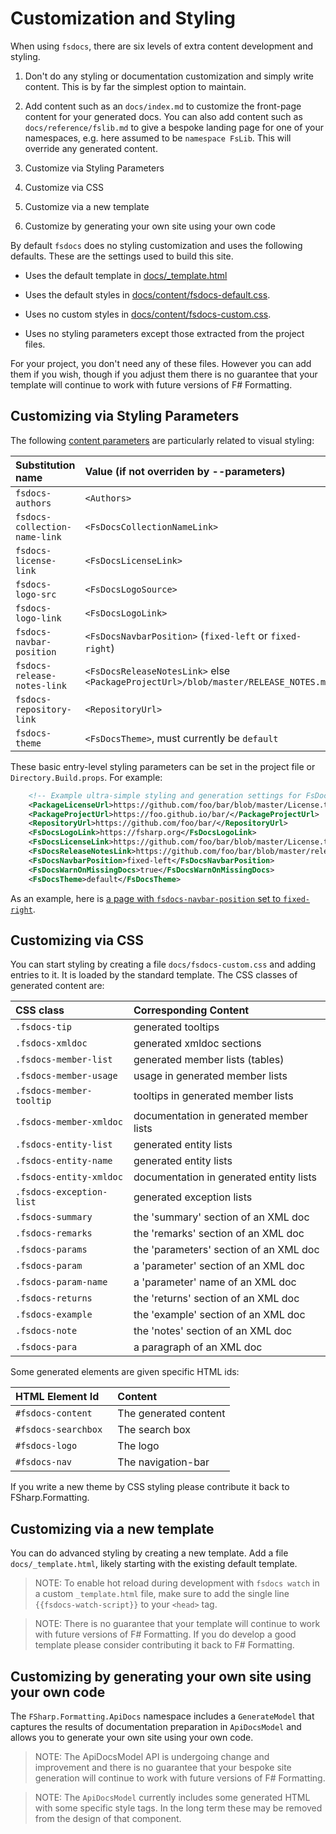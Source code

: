 # Customization and Styling 

When using `fsdocs`, there are six levels of extra content development and styling.

1. Don't do any styling or documentation customization and simply write content.  This is by far the simplest option to maintain.

2. Add content such as an `docs/index.md` to customize the front-page content for your generated docs.
   You can also add content such as `docs/reference/fslib.md` to give a bespoke landing page
   for one of your namespaces, e.g. here assumed to be `namespace FsLib`.  This will override any
   generated content.

3. Customize via Styling Parameters

4. Customize via CSS

5. Customize via a new template

6. Customize by generating your own site using your own code

By default `fsdocs` does no styling customization and uses the following defaults. These are the settings used to build this site.

* Uses the default template in [docs/_template.html](https://github.com/fsprojects/FSharp.Formatting/blob/master/docs/_template.html)

* Uses the default styles in [docs/content/fsdocs-default.css](https://github.com/fsprojects/FSharp.Formatting/blob/master/docs/content/fsdocs-default.css).

* Uses no custom styles in [docs/content/fsdocs-custom.css](https://github.com/fsprojects/FSharp.Formatting/blob/master/docs/content/fsdocs-default.css).

* Uses no styling parameters except those extracted from the project files.

For your project, you don't need any of these files. However you can add them if you wish, though if
you adjust them there is no guarantee that your template will continue to work with future versions of F# Formatting.

## Customizing via Styling Parameters

The following [content parameters](content.html) are particularly related to visual styling:

|  Substitution name                  | Value (if not overriden by --parameters)                      | 
|:------------------------------------|:--------------------------------------------------------------|
| `fsdocs-authors`              | `<Authors>`                                                   |  
| `fsdocs-collection-name-link` | `<FsDocsCollectionNameLink>`        |  
| `fsdocs-license-link`         | `<FsDocsLicenseLink>`  | 
| `fsdocs-logo-src`             | `<FsDocsLogoSource>` |  
| `fsdocs-logo-link`            | `<FsDocsLogoLink>`   |                
| `fsdocs-navbar-position`      | `<FsDocsNavbarPosition>` (`fixed-left` or `fixed-right`)     |  
| `fsdocs-release-notes-link`   | `<FsDocsReleaseNotesLink>` else `<PackageProjectUrl>/blob/master/RELEASE_NOTES.md`  | 
| `fsdocs-repository-link`      | `<RepositoryUrl>`                                             | 
| `fsdocs-theme`                | `<FsDocsTheme>`, must currently be `default`    | 

These basic entry-level styling parameters can be set in the project file or `Directory.Build.props`.
For example:

```xml
    <!-- Example ultra-simple styling and generation settings for FsDocs default template-->
    <PackageLicenseUrl>https://github.com/foo/bar/blob/master/License.txt</PackageLicenseUrl>
    <PackageProjectUrl>https://foo.github.io/bar/</PackageProjectUrl>
    <RepositoryUrl>https://github.com/foo/bar/</RepositoryUrl>
    <FsDocsLogoLink>https://fsharp.org</FsDocsLogoLink>
    <FsDocsLicenseLink>https://github.com/foo/bar/blob/master/License.txt</FsDocsLicenseLink>
    <FsDocsReleaseNotesLink>https://github.com/foo/bar/blob/master/release-notes.md</FsDocsReleaseNotesLink>
    <FsDocsNavbarPosition>fixed-left</FsDocsNavbarPosition>
    <FsDocsWarnOnMissingDocs>true</FsDocsWarnOnMissingDocs>
    <FsDocsTheme>default</FsDocsTheme>
```

As an example, here is [a page with `fsdocs-navbar-position` set to `fixed-right`](templates/leftside/styling.html).

## Customizing via CSS

You can start styling by creating a file `docs/fsdocs-custom.css` and adding entries to it.  It is loaded by
the standard template.  The CSS classes of generated content are:

|  CSS class   | Corresponding Content|  
|:------------------------------------|:--------------------------------------------------------------|
| `.fsdocs-tip`              |   generated tooltips                                                  |  
| `.fsdocs-xmldoc`      |  generated xmldoc sections  |
| `.fsdocs-member-list`      |  generated member lists (tables)  |
| `.fsdocs-member-usage`      |  usage in generated member lists  |
| `.fsdocs-member-tooltip`      |  tooltips in generated member lists |
| `.fsdocs-member-xmldoc`      |  documentation in generated member lists |
| `.fsdocs-entity-list`      |  generated entity lists |
| `.fsdocs-entity-name`      |  generated entity lists |
| `.fsdocs-entity-xmldoc`      |  documentation in generated entity lists |
| `.fsdocs-exception-list`      |  generated exception lists |
| `.fsdocs-summary`      |  the 'summary' section of an XML doc |
| `.fsdocs-remarks`      |  the 'remarks' section of an XML doc |
| `.fsdocs-params`      |  the 'parameters' section of an XML doc |
| `.fsdocs-param`      |  a 'parameter' section of an XML doc |
| `.fsdocs-param-name`      |  a 'parameter' name of an XML doc |
| `.fsdocs-returns`      |  the 'returns' section of an XML doc |
| `.fsdocs-example`      |  the 'example' section of an XML doc |
| `.fsdocs-note`      |  the 'notes' section of an XML doc |
| `.fsdocs-para`      |  a paragraph of an XML doc |

Some generated elements are given specific HTML ids:

|  HTML Element Id    | Content|  
|:------------------------------------|:--------------------------------------------------------------|
| `#fsdocs-content`              |    The generated content |  
| `#fsdocs-searchbox `      |   The search box |
| `#fsdocs-logo `      |  The logo |
| `#fsdocs-nav `      |  The navigation-bar |

If you write a new theme by CSS styling please contribute it back to FSharp.Formatting.

## Customizing via a new template

You can do advanced styling by creating a new template.  Add a file `docs/_template.html`, likely starting
with the existing default template.

> NOTE: To enable hot reload during development with `fsdocs watch` in a custom `_template.html` file,
> make sure to add the single line `{{fsdocs-watch-script}}`  to your `<head>` tag.

> NOTE: There is no guarantee that your template will continue to work with future versions of F# Formatting.
> If you do develop a good template please consider contributing it back to F# Formatting.


## Customizing by generating your own site using your own code

The `FSharp.Formatting.ApiDocs` namespace includes a `GenerateModel` that captures
the results of documentation preparation in `ApiDocsModel` and allows you to 
generate your own site using your own code.

> NOTE: The ApiDocsModel API is undergoing change and improvement and there is no guarantee that your bespoke site generation will continue to work
> with future versions of F# Formatting.

> NOTE: The `ApiDocsModel` currently includes some generated HTML with some specific style tags.
> In the long term these may be removed from the design of that component.

